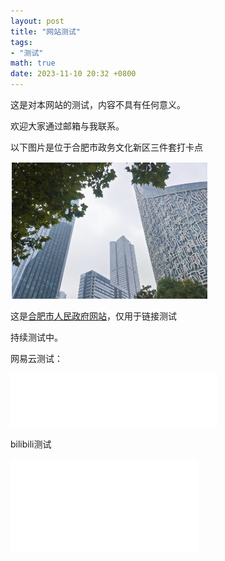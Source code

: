 ```yaml
---
layout: post
title: "网站测试"
tags: 
- "测试"
math: true
date: 2023-11-10 20:32 +0800
---
```

这是对本网站的测试，内容不具有任何意义。

欢迎大家通过邮箱与我联系。

以下图片是位于合肥市政务文化新区三件套打卡点

<img src="/img/ceshi.jpg" style="zoom:50%;" />

这是[合肥市人民政府网站](https://www.hefei.gov.cn/)，仅用于链接测试

持续测试中。

网易云测试：

<iframe frameborder="no" border="0" marginwidth="0" marginheight="0" width=330 height=86 src="//music.163.com/outchain/player?type=2&id=475479888&auto=1&height=66"></iframe>

bilibili测试

<iframe src="//player.bilibili.com/player.html?aid=944583285&bvid=BV1UW4y1j7Gg&cid=875050848&page=1 &autoplay=0" scrolling="no" border="0" frameborder="no" framespacing="0" allowfullscreen="true"> </iframe>



